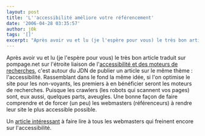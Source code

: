 ```yaml
---
layout: post
title: 'L''accessibilité améliore votre référencement'
date: '2006-04-28 03:35:57'
author: j0k
tags: '[]'
excerpt: "Après avoir vu et lu (je l'espère pour vous) le très bon article traduit sur pompage.net sur l'étroite liaison de l'[accessibilité et des moteurs de recherches](http://www.j0k3r.net/news-les-moteurs-de-recherche-aiment-l-accessibilite-1223.html), c'est autour du JDN de publier un article sur le même thème : l'accessibilité.     \nRassemblant dans le fond la      …"
---
```


Après avoir vu et lu (je l'espère pour vous) le très bon article traduit sur pompage.net sur l'étroite liaison de l'[accessibilité et des moteurs de recherches](http://www.j0k3r.net/news-les-moteurs-de-recherche-aiment-l-accessibilite-1223.html), c'est autour du JDN de publier un article sur le même thème : l'accessibilité.
Rassemblant dans le fond la même idée, si l'on optimise le site pour les non-voyants, les premiers à en bénéficier seront les moteurs de recherches. Puisque les crawlers (les robots qui scannent vos pages) sont, eux aussi, quelques parts, aveugles. Une bonne façon de faire comprendre et de forcer (un peu) les webmasters (référenceurs) à rendre leur site le plus accessible possible.

Un [article intéressant](http://solutions.journaldunet.com/0604/060428-referencement-accessibilite-sites-web.shtml) à faire lire à tous les webmasters qui freinent encore sur l'accessibilité.
